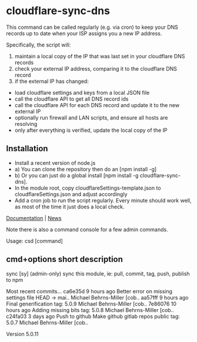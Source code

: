 # cloudflare-sync-dns

This command can be called regularly (e.g. via cron) to keep your DNS records up to date when your ISP assigns you a new IP address.

Specifically, the script will:

1) maintain a local copy of the IP that was last set in your cloudflare DNS records
2) check your external IP address, comparing it to the cloudflare DNS record
3) if the external IP has changed:
* load cloudflare settings and keys from a local JSON file
* call the cloudflare API to get all DNS record ids
* call the cloudflare API for each DNS record and update it to the new external IP
* optionally run firewall and LAN scripts, and ensure all hosts are resolving 
* only after everything is verified, update the local copy of the IP

## Installation
* Install a recent version of node.js
* a) You can clone the repository then do an [npm install -g]
* b) Or you can just do a global install [npm install -g cloudflare-sync-dns].
* In the module root, copy cloudflareSettings-template.json to cloudflareSettings.json and adjust accordingly
* Add a cron job to run the script regularly.  Every minute should work well, as most of the time it just does a local check.

[Documentation](https://bitpost.com/wiki/Cloudflare-sync-dns) | [News](https://bitpost.com/news)

Note there is also a command console for a few admin commands.

Usage: csd [command]

  cmd+options           short description
  ---------------------------------------
  sync                  [sy]  (admin-only) sync this module, ie: pull, commit, tag, push, publish to npm



Most recent commits...
  ca6e35d  9 hours ago Better error on missing settings file                 HEAD -> mai.. Michael Behrns-Miller [cob..
  aa57fff  9 hours ago Final generification                                     tag: 5.0.9 Michael Behrns-Miller [cob..
  7e86076 10 hours ago Adding missing bits                                      tag: 5.0.8 Michael Behrns-Miller [cob..
  c24fa03   3 days ago Push to github Make github gitlab repos public           tag: 5.0.7 Michael Behrns-Miller [cob..

Version 5.0.11
